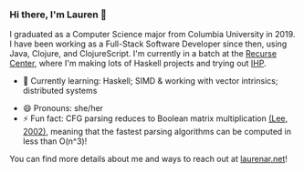 ### Hi there, I'm Lauren 👋

<!--
**laurenarnett/laurenarnett** is a ✨ _special_ ✨ repository because its `README.md` (this file) appears on your GitHub profile.

Here are some ideas to get you started: -->

I graduated as a Computer Science major from Columbia University in 2019. I have been working as a Full-Stack Software Developer since then, using Java, Clojure, and ClojureScript. I'm currently in a batch at the [Recurse Center](https://www.recurse.com/), where I'm making lots of Haskell projects and trying out [IHP](https://ihp.digitallyinduced.com/).

<!-- - 🔭 I’m currently working on ... -->
- 🌱 Currently learning: Haskell; SIMD & working with vector intrinsics; distributed systems
<!-- - 👯 I’m looking for work in **Backend Engineering** roles -->
- 😄 Pronouns: she/her
- ⚡ Fun fact: CFG parsing reduces to Boolean matrix multiplication [(Lee, 2002)](https://arxiv.org/abs/cs/0112018), meaning that the fastest parsing algorithms can be computed in less than O(n^3)!

You can find more details about me and ways to reach out at [laurenar.net](https://laurenar.net)!

<!-- - 🤔 I’m looking for help with ... -->
<!-- - 💬 Ask me about ... -->
<!-- 📫 How to reach me: ... -->

<!-- img src="https://github-readme-stats.vercel.app/api/top-langs/?username=laurenarnett"/-->
